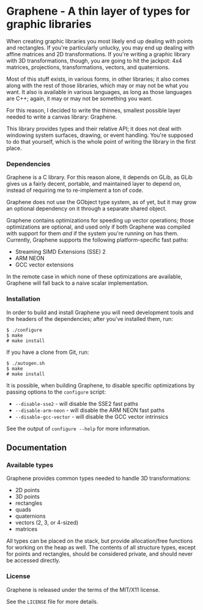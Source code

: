 # Graphene - A thin layer of types for graphic libraries

When creating graphic libraries you most likely end up dealing with points
and rectangles. If you're particularly unlucky, you may end up dealing
with affine matrices and 2D transformations. If you're writing a graphic
library with 3D transformations, though, you are going to hit the jackpot:
4x4 matrices, projections, transformations, vectors, and quaternions.

Most of this stuff exists, in various forms, in other libraries; it also
comes along with the rest of those libraries, which may or may not be what
you want.  It also is available in various languages, as long as those
languages are C++; again, it may or may not be something you want.

For this reason, I decided to write the thinnes, smallest possible layer
needed to write a canvas library: Graphene.

This library provides types and their relative API; it does not deal with
windowing system surfaces, drawing, or event handling. You're supposed to
do that yourself, which is the whole point of writing the library in the
first place.

### Dependencies

Graphene is a C library. For this reason alone, it depends on GLib, as
GLib gives us a fairly decent, portable, and maintained layer to depend
on, instead of requiring me to re-implement a ton of code.

Graphene does not use the GObject type system, as of yet, but it may grow
an optional dependency on it through a separate shared object.

Graphene contains optimizations for speeding up vector operations; those
optimizations are optional, and used only if both Graphene was compiled
with support for them *and* if the system you're running on has them.
Currently, Graphene supports the following platform-specific fast paths:

 * Streaming SIMD Extensions (SSE) 2
 * ARM NEON
 * GCC vector extensions

In the remote case in which none of these optimizations are available,
Graphene will fall back to a naive scalar implementation.

### Installation

In order to build and install Graphene you will need development tools and
the headers of the dependencies; after you've installed them, run:

    $ ./configure
    $ make
    # make install

If you have a clone from Git, run:

    $ ./autogen.sh
    $ make
    # make install

It is possible, when building Graphene, to disable specific optimizations by
passing options to the `configure` script:

 * `--disable-sse2` - will disable the SSE2 fast paths
 * `--disable-arm-neon` - will disable the ARM NEON fast paths
 * `--disable-gcc-vector` - will disable the GCC vector intrinsics

See the output of `configure --help` for more information.

## Documentation

### Available types

Graphene provides common types needed to handle 3D transformations:

 * 2D points
 * 3D points
 * rectangles
 * quads
 * quaternions
 * vectors (2, 3, or 4-sized)
 * matrices

All types can be placed on the stack, but provide allocation/free functions
for working on the heap as well. The contents of all structure types, except
for points and rectangles, should be considered private, and should never be
accessed directly.

### License

Graphene is released under the terms of the MIT/X11 license.

See the `LICENSE` file for more details.
